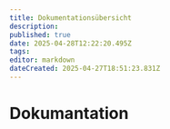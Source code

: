 ```yaml
---
title: Dokumentationsübersicht
description: 
published: true
date: 2025-04-28T12:22:20.495Z
tags: 
editor: markdown
dateCreated: 2025-04-27T18:51:23.831Z
---
```


# Dokumantation
